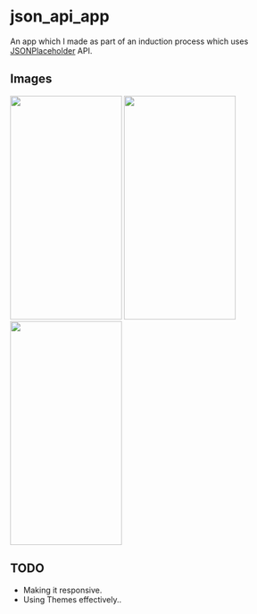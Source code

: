 # json_api_app

An app which I made as part of an induction process which uses [JSONPlaceholder](http://jsonplaceholder.typicode.com/) API.

## Images

<img src="https://imgur.com/nsk5Hx8.png" width="200" height="400"/>
<img src="https://imgur.com/FPHIR3p.png" width="200" height="400"/>
<img src="https://imgur.com/uBR3Aqw.png" width="200" height="400"/>

## TODO
* Making it responsive.
* Using Themes effectively..